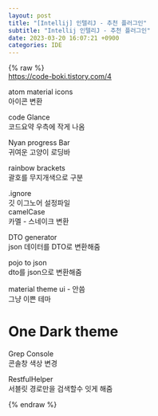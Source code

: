 ```yaml
---  
layout: post  
title: "[Intellij] 인텔리J - 추천 플러그인"  
subtitle: "Intellij 인텔리J - 추천 플러그인"  
date: 2023-03-20 16:07:21 +0900  
categories: IDE  
---  
```

{% raw %}  
https://code-boki.tistory.com/4  
  
atom material icons  
	아이콘 변환  
  
code Glance  
	코드요약 우측에 작게 나옴  
  
Nyan progress Bar  
	귀여운 고양이 로딩바  
  
rainbow brackets  
	괄호를 무지개색으로 구분  
  
.ignore  
	깃 이그노어 설정파일  
camelCase  
	카멜 - 스네이크 변환  
  
DTO generator  
	json 데이터를 DTO로 변환해줌  
  
pojo to json  
	dto를 json으로 변환해줌  
  
material theme ui - 안씀  
	그냥 이쁜 테마  
  
One Dark theme  
======================================================================================================  
  
Grep Console  
	콘솔창 색상 변경  
  
RestfulHelper  
	서블릿 경로만을 검색할수 잇게 해줌  
  
{% endraw %}